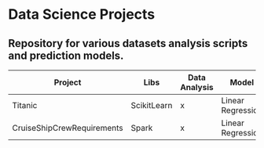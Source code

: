 # Data Science Projects
## Repository for various datasets analysis scripts and prediction models.

| Project | Libs | Data Analysis | Model |
| --- | --- | --- | --- |
| Titanic | ScikitLearn | x | Linear Regression |
| CruiseShipCrewRequirements | Spark | x | Linear Regression |